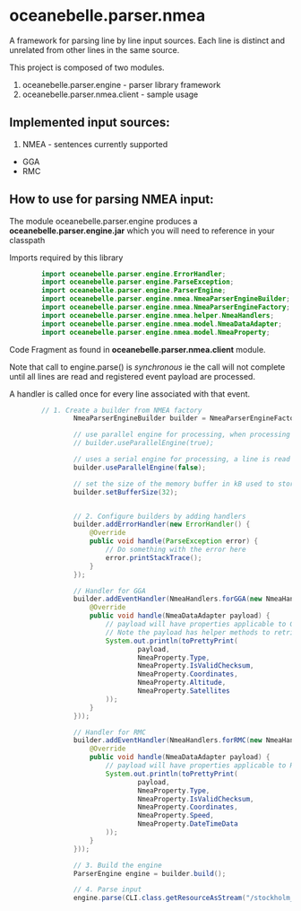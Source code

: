 oceanebelle.parser.nmea
=======================

A framework for parsing line by line input sources.
Each line is distinct and unrelated from other lines in the same source.

This project is composed of two modules.

1. oceanebelle.parser.engine - parser library framework
2. oceanebelle.parser.nmea.client - sample usage

## Implemented input sources:

1. NMEA - sentences currently supported
  * GGA
  * RMC


## How to use for parsing NMEA input:
The module oceanebelle.parser.engine produces a **oceanebelle.parser.engine.jar** which you will need to
reference in your classpath

Imports required by this library

```java
        import oceanebelle.parser.engine.ErrorHandler;
        import oceanebelle.parser.engine.ParseException;
        import oceanebelle.parser.engine.ParserEngine;
        import oceanebelle.parser.engine.nmea.NmeaParserEngineBuilder;
        import oceanebelle.parser.engine.nmea.NmeaParserEngineFactory;
        import oceanebelle.parser.engine.nmea.helper.NmeaHandlers;
        import oceanebelle.parser.engine.nmea.model.NmeaDataAdapter;
        import oceanebelle.parser.engine.nmea.model.NmeaProperty;
```

Code Fragment as found in **oceanebelle.parser.nmea.client** module.

Note that call to engine.parse() is _synchronous_ ie the call will not complete until all
lines are read and registered event payload are processed.

A handler is called once for every line associated with that event.

```java
        // 1. Create a builder from NMEA factory
                NmeaParserEngineBuilder builder = NmeaParserEngineFactory.newBuilder();

                // use parallel engine for processing, when processing events may take some time.
                // builder.useParallelEngine(true);

                // uses a serial engine for processing, a line is read and processed before moving on to next
                builder.useParallelEngine(false);

                // set the size of the memory buffer in kB used to store read data from the stream, defaults 1kb
                builder.setBufferSize(32);


                // 2. Configure builders by adding handlers
                builder.addErrorHandler(new ErrorHandler() {
                    @Override
                    public void handle(ParseException error) {
                        // Do something with the error here
                        error.printStackTrace();
                    }
                });

                // Handler for GGA
                builder.addEventHandler(NmeaHandlers.forGGA(new NmeaHandlers.HandlerAdapter() {
                    @Override
                    public void handle(NmeaDataAdapter payload) {
                        // payload will have properties applicable to GGA
                        // Note the payload has helper methods to retrieve properties
                        System.out.println(toPrettyPrint(
                                payload,
                                NmeaProperty.Type,
                                NmeaProperty.IsValidChecksum,
                                NmeaProperty.Coordinates,
                                NmeaProperty.Altitude,
                                NmeaProperty.Satellites
                        ));
                    }
                }));

                // Handler for RMC
                builder.addEventHandler(NmeaHandlers.forRMC(new NmeaHandlers.HandlerAdapter() {
                    @Override
                    public void handle(NmeaDataAdapter payload) {
                        // payload will have properties applicable to RMC
                        System.out.println(toPrettyPrint(
                                payload,
                                NmeaProperty.Type,
                                NmeaProperty.IsValidChecksum,
                                NmeaProperty.Coordinates,
                                NmeaProperty.Speed,
                                NmeaProperty.DateTimeData
                        ));
                    }
                }));

                // 3. Build the engine
                ParserEngine engine = builder.build();

                // 4. Parse input
                engine.parse(CLI.class.getResourceAsStream("/stockholm_walk.nmea"));

```